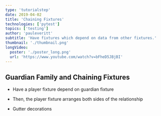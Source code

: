 ```yaml
---
type: 'tutorialstep'
date: 2019-04-02
title: 'Chaining Fixtures'
technologies: ['pytest']
topics: ['testing']
author: 'pauleveritt'
subtitle: 'Have fixtures which depend on data from other fixtures.'
thumbnail: './thumbnail.png'
longVideo:
  poster: './poster_long.png'
  url: 'https://www.youtube.com/watch?v=bFheD5JBjBI'
---
```



## Guardian Family and Chaining Fixtures

- Have a player fixture depend on guardian fixture

- Then, the player fixture arranges both sides of the relationship

- Gutter decorations
